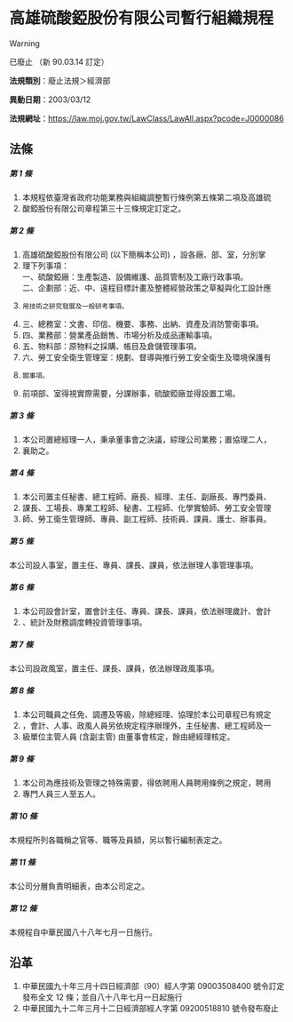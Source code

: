 # 高雄硫酸錏股份有限公司暫行組織規程
> [!WARNING]
> 已廢止
> （新 90.03.14 訂定）

**法規類別**：廢止法規＞經濟部

**異動日期**：2003/03/12  

**法規網址**：https://law.moj.gov.tw/LawClass/LawAll.aspx?pcode=J0000086



## 法條
##### 第 1 條
1. 本規程依臺灣省政府功能業務與組織調整暫行條例第五條第二項及高雄硫
1. 酸錏股份有限公司章程第三十三條規定訂定之。

##### 第 2 條
1. 高雄硫酸錏股份有限公司 (以下簡稱本公司) ，設各廠、部、室，分別掌
1. 理下列事項：  
一、硫酸錏廠：生產製造、設備維護、品質管制及工廠行政事項。  
二、企劃部：近、中、遠程目標計畫及整體經營政策之草擬與化工設計應
1.     用技術之研究發展及一般研考事項。
1. 三、總務室：文書、印信、機要、事務、出納、資產及消防警衛事項。
1. 四、業務部：營業產品銷售、市場分析及成品運輸事項。
1. 五、物料部：原物料之採購、帳目及倉儲管理事項。
1. 六、勞工安全衛生管理室：規劃、督導與推行勞工安全衛生及環境保護有
1.     關事項。
1. 前項部、室得視實際需要，分課辦事，硫酸錏廠並得設置工場。

##### 第 3 條
1. 本公司置總經理一人，秉承董事會之決議，綜理公司業務；置協理二人，
1. 襄助之。

##### 第 4 條
1. 本公司置主任秘書、總工程師、廠長、經理、主任、副廠長、專門委員、
1. 課長、工場長、專業工程師、秘書、工程師、化學實驗師、勞工安全管理
1. 師、勞工衛生管理師、專員、副工程師、技術員、課員、護士、辦事員。

##### 第 5 條
本公司設人事室，置主任、專員、課長、課員，依法辦理人事管理事項。

##### 第 6 條
1. 本公司設會計室，置會計主任、專員、課長、課員，依法辦理歲計、會計
1. 、統計及財務調度轉投資管理事項。

##### 第 7 條
本公司設政風室，置主任、課長、課員，依法辦理政風事項。

##### 第 8 條
1. 本公司職員之任免、調遷及等級，除總經理、協理於本公司章程已有規定
1. ，會計、人事、政風人員另依規定程序辦理外，主任秘書、總工程師及一
1. 級單位主管人員 (含副主管) 由董事會核定，餘由總經理核定。

##### 第 9 條
1. 本公司為應技術及管理之特殊需要，得依聘用人員聘用條例之規定，聘用
1. 專門人員三人至五人。

##### 第 10 條
本規程所列各職稱之官等、職等及員額，另以暫行編制表定之。

##### 第 11 條
本公司分層負責明細表，由本公司定之。

##### 第 12 條
本規程自中華民國八十八年七月一日施行。

## 沿革
1. 中華民國九十年三月十四日經濟部（90）經人字第 09003508400  號令訂定發布全文 12 條；並自八十八年七月一日起施行
1. 中華民國九十二年三月十二日經濟部經人字第 09200518810  號令發布廢止
